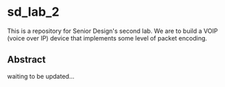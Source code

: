 # sd_lab_2
This is a repository for Senior Design's second lab. We are to build a VOIP (voice over IP) device that implements some level of packet encoding.

## Abstract

<p>waiting to be updated...</p>
